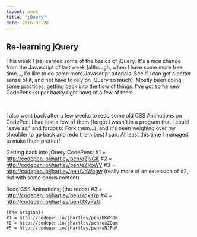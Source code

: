 ```yaml
---
layout: post
title: "jQuery"
date: 2016-03-28
---
```


<h2> Re-learning jQuery </h2>

This week I (re)learned some of the basics of jQuery. It's a nice change from the Javascript of last week (although, when I have some more free time..., I'd like to do some more Javascript tutorials. See if I can get a better sense of it, and not have to rely on jQuery so much). Mostly been doing some practices, getting back into the flow of things. I've got some new CodePens (super hacky right now) of a few of them. 

<br>

I also went back after a few weeks to redo some old CSS Animations on CodePen. I had lost a few of them (forgot I wasn't in a program that I could "save as," and forgot to Fork them...), and it's been weighing over my shoulder to go back and redo them best I can. At least this time I managed to make them prettier! 

Getting back into jQuery CodePens;
	#1 = http://codepen.io/jhartley/pen/qZjvGK
	#2 = http://codepen.io/jhartley/pen/eZRoWV
	#3 = http://codepen.io/jhartley/pen/VaWogw (really more of an extension of #2, but with some bonus content)

Redo CSS Animations;
	(the redos)
	#3 = http://codepen.io/jhartley/pen/YqxKrp
	#4 = http://codepen.io/jhartley/pen/JXyPZG

	(the original)
	#1 = http://codepen.io/jhartley/pen/EKWdOm
	#2 = http://codepen.io/jhartley/pen/oxZQqm
	#5 = http://codepen.io/jhartley/pen/aNJPoP